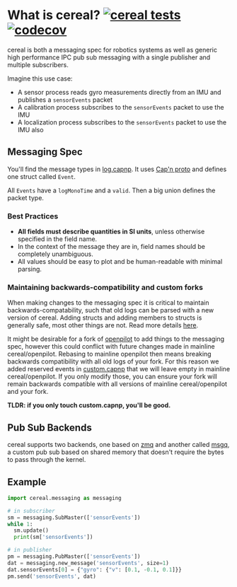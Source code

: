 # What is cereal? [![cereal tests](https://github.com/commaai/cereal/workflows/tests/badge.svg?event=push)](https://github.com/commaai/cereal/actions) [![codecov](https://codecov.io/gh/commaai/cereal/branch/master/graph/badge.svg)](https://codecov.io/gh/commaai/cereal)

cereal is both a messaging spec for robotics systems as well as generic high performance IPC pub sub messaging with a single publisher and multiple subscribers.

Imagine this use case:
* A sensor process reads gyro measurements directly from an IMU and publishes a `sensorEvents` packet
* A calibration process subscribes to the `sensorEvents` packet to use the IMU
* A localization process subscribes to the `sensorEvents` packet to use the IMU also


## Messaging Spec

You'll find the message types in [log.capnp](log.capnp). It uses [Cap'n proto](https://capnproto.org/capnp-tool.html) and defines one struct called `Event`.

All `Events` have a `logMonoTime` and a `valid`. Then a big union defines the packet type.

### Best Practices

- **All fields must describe quantities in SI units**, unless otherwise specified in the field name.
- In the context of the message they are in, field names should be completely unambiguous.
- All values should be easy to plot and be human-readable with minimal parsing.

### Maintaining backwards-compatibility and custom forks

When making changes to the messaging spec it is critical to maintain backwards-compatability, such that old logs can
be parsed with a new version of cereal. Adding structs and adding members to structs is generally safe, most other
things are not. Read more details [here](https://capnproto.org/language.html).

It might be desirable for a fork of [openpilot](https://github.com/commaai/openpilot) to add things to the messaging
spec, however this could conflict with future changes made in mainline cereal/openpilot. Rebasing to mainline openpilot
then means breaking backwards compatibility with all old logs of your fork. For this reason we added reserved events in
[custom.capnp](custom.capnp) that we will leave empty in mainline cereal/openpilot. If you only modify those, you can ensure your
fork will remain backwards compatible with all versions of mainline cereal/openpilot and your fork.

**TLDR: if you only touch custom.capnp, you'll be good.**

## Pub Sub Backends

cereal supports two backends, one based on [zmq](https://zeromq.org/) and another called [msgq](messaging/msgq.cc), a custom pub sub based on shared memory that doesn't require the bytes to pass through the kernel.

Example
---
```python
import cereal.messaging as messaging

# in subscriber
sm = messaging.SubMaster(['sensorEvents'])
while 1:
  sm.update()
  print(sm['sensorEvents'])

```

```python
# in publisher
pm = messaging.PubMaster(['sensorEvents'])
dat = messaging.new_message('sensorEvents', size=1)
dat.sensorEvents[0] = {"gyro": {"v": [0.1, -0.1, 0.1]}}
pm.send('sensorEvents', dat)
```
